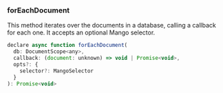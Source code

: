 ### forEachDocument

This method iterates over the documents in a database, calling a callback for each one. It accepts an optional Mango selector.

```js
declare async function forEachDocument(
  db: DocumentScope<any>,
  callback: (document: unknown) => void | Promise<void>,
  opts?: {
    selector?: MangoSelector
  }
): Promise<void>
```
